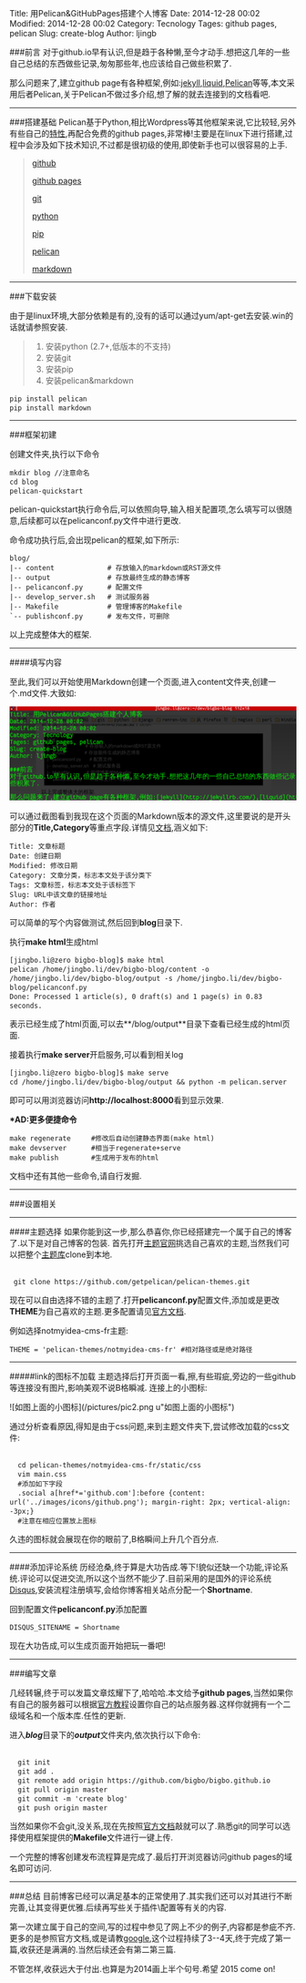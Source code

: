 Title: 用Pelican&GitHubPages搭建个人博客
Date: 2014-12-28 00:02
Modified: 2014-12-28 00:02
Category: Tecnology
Tages: github pages, pelican
Slug: create-blog
Author: ljingb

###前言
对于github.io早有认识,但是趋于各种懒,至今才动手.想把这几年的一些自己总结的东西做些记录,匆匆那些年,也应该给自己做些积累了.

那么问题来了,建立github page有各种框架,例如:[jekyll](http://jekyllrb.com/),[liquid](https://github.com/Shopify/liquid/wiki/Liquid-for-Designers),[Pelican](http://pelican-docs-zh-cn.readthedocs.org/en/latest/)等等,本文采用后者Pelican,关于Pelican不做过多介绍,想了解的就去连接到的文档看吧.

* * *

###搭建基础
Pelican基于Python,相比Wordpress等其他框架来说,它比较轻,另外有些自己的[特性](http://docs.getpelican.com/en/3.3.0/#features),再配合免费的github pages,非常棒!主要是在linux下进行搭建,过程中会涉及如下技术知识,不过都是很初级的使用,即使新手也可以很容易的上手.

> [github][1]
> 
> [github pages][2]
> 
> [git][3]
> 
> [python][4]
> 
> [pip][5]
> 
> [pelican][6]
> 
> [markdown][7]

  [1]: https://github.com
  [2]: https://pages.github.com
  [3]: http://git-scm.com/blog/2010/06/09/pro-git-zh.html
  [4]: http://www.python.org
  [5]: https://pypi.python.org/pypi/pip
  [6]: http://pelican-docs-zh-cn.readthedocs.org/en/latest
  [7]: http://wowubuntu.com/markdown/

* * *

###下载安装

由于是linux环境,大部分依赖是有的,没有的话可以通过yum/apt-get去安装.win的话就请参照安装.

> 1. 安装python (2.7+,低版本的不支持)
> 2. 安装git
> 3. 安装pip
> 4. 安装pelican&markdown    

    pip install pelican
    pip install markdown

- - -

###框架初建

创建文件夹,执行以下命令

    mkdir blog //注意命名
    cd blog
    pelican-quickstart

pelican-quickstart执行命令后,可以依照向导,输入相关配置项,怎么填写可以很随意,后续都可以在pelicanconf.py文件中进行更改.

命令成功执行后,会出现pelican的框架,如下所示:
    
    blog/
    |-- content             # 存放输入的markdown或RST源文件
    |-- output              # 存放最终生成的静态博客
    |-- pelicanconf.py      # 配置文件
    |-- develop_server.sh   # 测试服务器
    |-- Makefile            # 管理博客的Makefile
    `-- publishconf.py      # 发布文件，可删除

以上完成整体大的框架.

- - -

####填写内容

至此,我们可以开始使用Markdown创建一个页面,进入content文件夹,创建一个.md文件.大致如:

![Alt text](/pictures/pic1.png)

可以通过截图看到我现在这个页面的Markdown版本的源文件,这里要说的是开头部分的**Title,Category**等重点字段.详情见[文档](http://pelican-docs-zh-cn.readthedocs.org/en/latest/getting_started.html#pelican),涵义如下:

    Title: 文章标题
    Date: 创建日期
    Modified: 修改日期
    Category: 文章分类，标志本文处于该分类下
    Tags: 文章标签，标志本文处于该标签下
    Slug: URL中该文章的链接地址
    Author: 作者
    
可以简单的写个内容做测试,然后回到**blog**目录下.

执行**make html**生成html

    [jingbo.li@zero bigbo-blog]$ make html 
    pelican /home/jingbo.li/dev/bigbo-blog/content -o /home/jingbo.li/dev/bigbo-blog/output -s /home/jingbo.li/dev/bigbo-blog/pelicanconf.py 
    Done: Processed 1 article(s), 0 draft(s) and 1 page(s) in 0.83 seconds.
    
表示已经生成了html页面,可以去**/blog/output**目录下查看已经生成的html页面.

接着执行**make server**开启服务,可以看到相关log

    [jingbo.li@zero bigbo-blog]$ make serve 
    cd /home/jingbo.li/dev/bigbo-blog/output && python -m pelican.server

即可可以用浏览器访问**http://localhost:8000**看到显示效果.

**\*AD:更多便捷命令**

    make regenerate     #修改后自动创建静态界面(make html)
    make devserver      #相当于regenerate+serve
    make publish        #生成用于发布的html
    
文档中还有其他一些命令,请自行发掘.

* * *

###设置相关

- - -

####主题选择
如果你能到这一步,那么恭喜你,你已经搭建完一个属于自己的博客了.以下是对自己博客的包装.
首先打开[主题官网](http://www.pelicanthemes.com/)挑选自己喜欢的主题,当然我们可以把整个[主题库](https://github.com/getpelican/pelican-themes)clone到本地.

```

 git clone https://github.com/getpelican/pelican-themes.git

```

现在可以自由选择不错的主题了.打开**pelicanconf.py**配置文件,添加或是更改**THEME**为自己喜欢的主题.更多配置请见[官方文档](http://pelican-docs-zh-cn.readthedocs.org/en/latest/settings.html#id20).

例如选择notmyidea-cms-fr主题:

    THEME = 'pelican-themes/notmyidea-cms-fr' #相对路径或是绝对路径

* * *

#####link的图标不加载
主题选择后打开页面一看,擦,有些瑕疵,旁边的一些github等连接没有图片,影响美观不说B格瞬减.
连接上的小图标:

![如图上面的小图标](/pictures/pic2.png u"如图上面的小图标")

通过分析查看原因,得知是由于css问题,来到主题文件夹下,尝试修改加载的css文件:

```

  cd pelican-themes/notmyidea-cms-fr/static/css
  vim main.css
  #添加如下字段
  .social a[href*='github.com']:before {content: url('../images/icons/github.png'); margin-right: 2px; vertical-align: -3px;}
  #注意在相应位置放上图标

```

久违的图标就会展现在你的眼前了,B格瞬间上升几个百分点.

* * *

####添加评论系统
历经沧桑,终于算是大功告成.等下!貌似还缺一个功能,评论系统.评论可以促进交流,所以这个当然不能少了.目前采用的是国外的评论系统[Disqus](https://disqus.com/),安装流程注册填写,会给你博客相关站点分配一个**Shortname**.

回到配置文件**pelicanconf.py**添加配置

    DISQUS_SITENAME = Shortname

现在大功告成,可以生成页面开始把玩一番吧!

* * *

###编写文章

几经转辗,终于可以发篇文章炫耀下了,哈哈哈.本文给予**github pages**,当然如果你有自己的服务器可以根据[官方教程](https://help.github.com/articles/creating-pages-with-the-automatic-generator/)设置你自己的站点服务器.这样你就拥有一个二级域名和一个版本库.任性的更新.

进入***blog***目录下的***output***文件夹内,依次执行以下命令:

```

  git init
  git add .
  git remote add origin https://github.com/bigbo/bigbo.github.io
  git pull origin master
  git commit -m 'create blog'
  git push origin master

```

当然如果你不会git,没关系,现在先按照[官方文档](http://www.git-scm.com/book/zh/v1)敲就可以了.熟悉git的同学可以选择使用框架提供的**Makefile**文件进行一键上传.

一个完整的博客创建发布流程算是完成了.最后打开浏览器访问github pages的域名即可访问.

* * *

###总结
目前博客已经可以满足基本的正常使用了.其实我们还可以对其进行不断完善,让其变得更优雅.后续再写些关于插件\配置等有关的内容.

第一次建立属于自己的空间,写的过程中参见了网上不少的例子,内容都是参疵不齐.更多的是参照官方文档,或是请教[google](http://google.com),这个过程持续了3--4天,终于完成了第一篇,收获还是满满的.当然后续还会有第二第三篇.

不管怎样,收获远大于付出.也算是为2014画上半个句号.希望 2015 come on!





